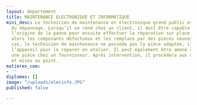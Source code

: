 ```yaml
---
layout: departement
title: MAINTENANCE ELECTRONIQUE ET INFORMATIQUE
mini_desc: Le technicien de maintenance en électronique grand public est un spécialiste
  du dépannage. Lorsqu’il se rend chez un client, il doit être capable de rechercher
  l’origine de la panne pour ensuite effectuer la réparation sur place. Il change
  alors les composants défectueux et les remplace par des pièces neuves. Dans certains
  cas, le technicien de maintenance ne possède pas la pièce adaptée, il emporte alors
  l’appareil pour le réparer en atelier. Il peut également être amené à commander
  une pièce chez un fournisseur. Après intervention, il procédera aux différents réglages
  et mises au point.
matieres_com:
- ''
diplomes: []
image: "/uploads/elecinfo.JPG"
published: false

---
```


